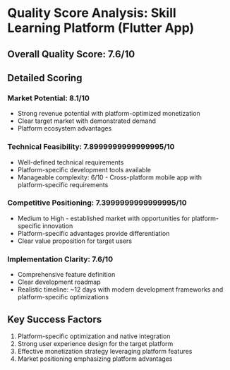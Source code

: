 # Quality Score Analysis: Skill Learning Platform (Flutter App)

## Overall Quality Score: 7.6/10

## Detailed Scoring

### Market Potential: 8.1/10
- Strong revenue potential with platform-optimized monetization
- Clear target market with demonstrated demand
- Platform ecosystem advantages

### Technical Feasibility: 7.8999999999999995/10
- Well-defined technical requirements
- Platform-specific development tools available
- Manageable complexity: 6/10 - Cross-platform mobile app with platform-specific requirements

### Competitive Positioning: 7.3999999999999995/10
- Medium to High - established market with opportunities for platform-specific innovation
- Platform-specific advantages provide differentiation
- Clear value proposition for target users

### Implementation Clarity: 7.6/10
- Comprehensive feature definition
- Clear development roadmap
- Realistic timeline: ~12 days with modern development frameworks and platform-specific optimizations

## Key Success Factors
1. Platform-specific optimization and native integration
2. Strong user experience design for the target platform
3. Effective monetization strategy leveraging platform features
4. Market positioning emphasizing platform advantages
